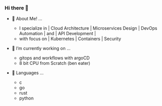 ### Hi there 👋
- 💬 About Me! ...
   - I specialize in  | Cloud Architecture | Microservices Design | DevOps Automation | and | API Development |
   - with focus on | Kubernetes | Containers | Security

- 🔭 I’m currently working on ...
   - gitops and workflows with argoCD
   - 8 bit CPU from Scratch (ben eater)

- 🌱 Languages ...
   - c
   - go
   - rust
   - python
